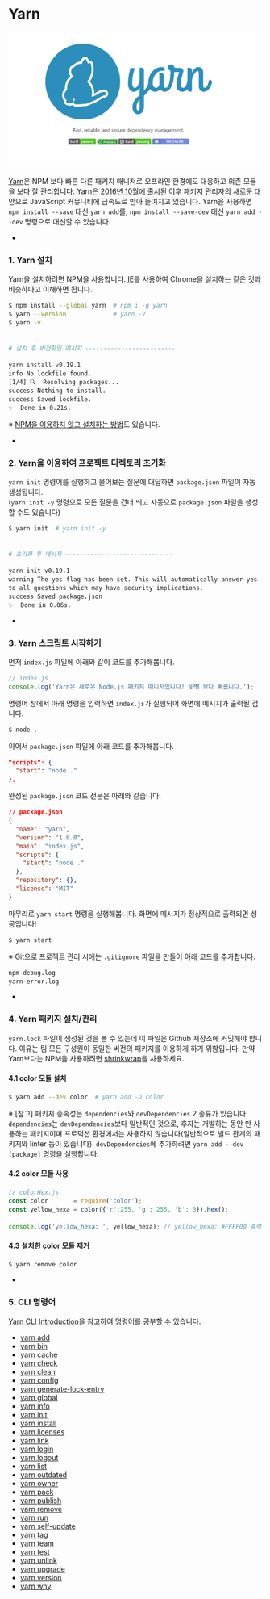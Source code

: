 # Yarn

<img src="../ASSETS/yarnpkg.png" alt="Yarn Package Manager" width="511" height="268">

[Yarn](https://yarnpkg.com/)은 NPM 보다 빠른 다른 패키지 매니저로 오프라인 환경에도 대응하고 의존 모듈을 보다 잘 관리합니다. Yarn은 [2016년 10월에 출시](https://code.facebook.com/posts/1840075619545360)된 이후 패키지 관리자의 새로운 대안으로 JavaScript 커뮤니티에 급속도로 받아 들여지고 있습니다. Yarn을 사용하면 `npm install --save` 대신 `yarn add`를, `npm install --save-dev` 대신 `yarn add --dev` 명령으로 대신할 수 있습니다.

-

### 1. Yarn 설치

Yarn을 설치하려면 NPM을 사용합니다. <abbr title="Internet Explorer">IE</abbr>를 사용하여 Chrome을 설치하는 같은 것과 비슷하다고 이해하면 됩니다.

```sh
$ npm install --global yarn  # npm i -g yarn
$ yarn --version             # yarn -V
$ yarn -v


# 설치 후 버전확인 메시지 -------------------------

yarn install v0.19.1
info No lockfile found.
[1/4] 🔍  Resolving packages...
success Nothing to install.
success Saved lockfile.
✨  Done in 0.21s.
```

※ [NPM을 이용하지 않고 설치하는 방법](https://yarnpkg.com/en/docs/install)도 있습니다.

-

### 2. Yarn을 이용하여 프로젝트 디렉토리 초기화

`yarn init` 명령어를 실행하고 물어보는 질문에 대답하면 `package.json` 파일이 자동 생성됩니다.<br>
(`yarn init -y` 명령으로 모든 질문을 건너 띄고 자동으로 `package.json` 파일을 생성할 수도 있습니다)

```sh
$ yarn init  # yarn init -y


# 초기화 후 메시지 ------------------------------

yarn init v0.19.1
warning The yes flag has been set. This will automatically answer yes
to all questions which may have security implications.
success Saved package.json
✨  Done in 0.06s.
```

-

### 3. Yarn 스크립트 시작하기

먼저 `index.js` 파일에 아래와 같이 코드를 추가해봅니다.

```js
// index.js
console.log('Yarn은 새로운 Node.js 패키지 매니저입니다! NPM 보다 빠릅니다.');
```

명령어 창에서 아래 명령을 입력하면 `index.js`가 실행되어 화면에 메시지가 출력될 겁니다.

```sh
$ node .
```

이어서 `package.json` 파일에 아래 코드를 추가해봅니다.

```json
"scripts": {
  "start": "node ."
},
```

완성된 `package.json` 코드 전문은 아래와 같습니다.

```json
// package.json
{
  "name": "yarn",
  "version": "1.0.0",
  "main": "index.js",
  "scripts": {
    "start": "node ."
  },
  "repository": {},
  "license": "MIT"
}
```

마무리로 `yarn start` 명령을 실행해봅니다. 화면에 메시지가 정상적으로 출력되면 성공입니다!

```sh
$ yarn start
```

※ Git으로 프로젝트 관리 시에는 `.gitignore` 파일을 만들어 아래 코드를 추가합니다.

```sh
npm-debug.log
yarn-error.log
```

-

### 4. Yarn 패키지 설치/관리

`yarn.lock` 파일이 생성된 것을 볼 수 있는데 이 파일은 Github 저장소에 커밋해야 합니다. 이유는 팀 모든 구성원이 동일한 버전의 패키지를 이용하게 하기 위함입니다. 만약 Yarn보다는 NPM을 사용하려면 [shrinkwrap](https://blog.outsider.ne.kr/759)을 사용하세요.

#### 4.1 color 모듈 설치

```sh
$ yarn add --dev color  # yarn add -D color
```

※ [참고] 패키지 종속성은 `dependencies`와 `devDependencies` 2 종류가 있습니다. `dependencies`는 `devDependencies`보다 일반적인 것으로, 후자는 개발하는 동안 만 사용하는 패키지이며 프로덕션 환경에서는 사용하지 않습니다(일반적으로 빌드 관계의 패키지와 linter 등이 있습니다). `devDependencies`에 추가하려면 `yarn add --dev [package]` 명령을 실행합니다.

#### 4.2 color 모듈 사용

```js
// colorHex.js
const color       = require('color');
const yellow_hexa = color({'r':255, 'g': 255, 'b': 0}).hex();

console.log('yellow_hexa: ', yellow_hexa); // yellow_hexa: #FFFF00 출력
```

#### 4.3 설치한 color 모듈 제거

```sh
$ yarn remove color
```

-

### 5. CLI 명령어

[Yarn CLI Introduction](https://yarnpkg.com/en/docs/cli/)을 참고하여 명령어를 공부할 수 있습니다.

- [yarn add](https://yarnpkg.com/en/docs/cli/add)
- [yarn bin](https://yarnpkg.com/en/docs/cli/bin)
- [yarn cache](https://yarnpkg.com/en/docs/cli/cache)
- [yarn check](https://yarnpkg.com/en/docs/cli/check)
- [yarn clean](https://yarnpkg.com/en/docs/cli/clean)
- [yarn config](https://yarnpkg.com/en/docs/cli/config)
- [yarn generate-lock-entry](https://yarnpkg.com/en/docs/cli/generate-lock-entry)
- [yarn global](https://yarnpkg.com/en/docs/cli/global)
- [yarn info](https://yarnpkg.com/en/docs/cli/info)
- [yarn init](https://yarnpkg.com/en/docs/cli/init)
- [yarn install](https://yarnpkg.com/en/docs/cli/install)
- [yarn licenses](https://yarnpkg.com/en/docs/cli/licenses)
- [yarn link](https://yarnpkg.com/en/docs/cli/link)
- [yarn login](https://yarnpkg.com/en/docs/cli/login)
- [yarn logout](https://yarnpkg.com/en/docs/cli/logout)
- [yarn list](https://yarnpkg.com/en/docs/cli/list)
- [yarn outdated](https://yarnpkg.com/en/docs/cli/outdated)
- [yarn owner](https://yarnpkg.com/en/docs/cli/owner)
- [yarn pack](https://yarnpkg.com/en/docs/cli/pack)
- [yarn publish](https://yarnpkg.com/en/docs/cli/publish)
- [yarn remove](https://yarnpkg.com/en/docs/cli/remove)
- [yarn run](https://yarnpkg.com/en/docs/cli/run)
- [yarn self-update](https://yarnpkg.com/en/docs/cli/self-update)
- [yarn tag](https://yarnpkg.com/en/docs/cli/tag)
- [yarn team](https://yarnpkg.com/en/docs/cli/team)
- [yarn test](https://yarnpkg.com/en/docs/cli/test)
- [yarn unlink](https://yarnpkg.com/en/docs/cli/unlink)
- [yarn upgrade](https://yarnpkg.com/en/docs/cli/upgrade)
- [yarn version](https://yarnpkg.com/en/docs/cli/version)
- [yarn why](https://yarnpkg.com/en/docs/cli/why)
